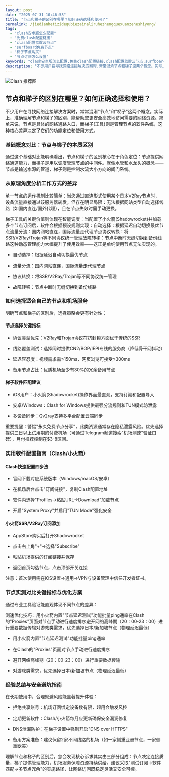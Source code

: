 ```yaml
---
layout: post
date: "2025-07-31 10:46:58"
title: "节点和梯子的区别在哪里？如何正确选择和使用？"
permalink: /jiedianhetizidequbiezainaliruhezhengquexuanzeheshiyong/
tags:
  - "clash安卓版怎么配置"
  - "免费clash配置链接"
  - "clash配置蓝胖云节点"
  - "surfboard免费节点"
  - "梯子节点购买"
  - "节点订阅怎么设置"
keywords: "clash安卓版怎么配置,免费clash配置链接,clash配置蓝胖云节点,surfboard免费节点,梯子节点购买,节点订阅怎么设置"
description: "不少用户在寻找网络连接解决方案时,常常混淆节点和梯子这两个概念。实际上,准确理解节点和梯子的区别,能帮助您更安全高效地访问需要的网络资源。简单来说,节点是具体的网络通路入口,而梯子(工具)则是管理节点的软件系统,这种核心差异决定了它们的功能定位和使用方式。"
---
```




![Clash 推荐图](https://clashjd.github.io/assets/img/clash节点推荐.png)

## 节点和梯子的区别在哪里？如何正确选择和使用？

不少用户在寻找网络连接解决方案时，常常混淆"节点"和"梯子"这两个概念。实际上，准确理解节点和梯子的区别，能帮助您更安全高效地访问需要的网络资源。简单来说，节点是具体的网络通路入口，而梯子(工具)则是管理节点的软件系统，这种核心差异决定了它们的功能定位和使用方式。

### 基础概念对比：节点与梯子的本质区别

通过这个基础对比能明确看出，节点和梯子的区别核心在于角色定位：节点提供网络通道能力，而梯子是用以调度管理节点的中间件。就像水管和水龙头的概念——节点是输送水源的管道，梯子则是控制水流大小方向的阀门系统。

### 从原理角度分析工作方式的差异

单一节点的运作机制比较简单：当您通过直连形式使用某个日本V2Ray节点时，设备流量直接通过该服务器转发。但存在明显局限：无法根据网站类型自动选择线路（如国内直连/国外代理），且在节点失效时需手动更换。

梯子工具的关键价值则体现在智能调度：当配置了小火箭(Shadowrocket)并加载多个节点订阅后，软件会根据预设规则实现：自动选择：根据延迟自动切换最优节点流量分流：国内网站直连，国际流量走代理节点协议转换：将SSR/V2Ray/Trojan等不同协议统一管理故障转移：节点中断时无缝切换到备份线路这种动态管理能力大幅提升了使用效率——这正是单纯使用节点无法实现的。

- 自动选择：根据延迟自动切换最优节点

- 流量分流：国内网站直连，国际流量走代理节点

- 协议转换：将SSR/V2Ray/Trojan等不同协议统一管理

- 故障转移：节点中断时无缝切换到备份线路

### 如何选择适合自己的节点和机场服务

明确节点和梯子的区别后，选择策略会更有针对性：

#### 节点选择关键指标

- 协议类型优先：V2Ray和Trojan协议在抗封锁方面优于传统的SSR

- 线路覆盖测试：选择同时提供CN2/BGP/IEPl专线的服务商（降低骨干网抖动）

- 延迟容忍度：视频需求需≤150ms，网页浏览可接受≤300ms

- 备用节点占比：优质机场至少有30%的冗余备用节点

#### 梯子软件匹配建议

- iOS用户：小火箭(Shadowrocket)操作界面最直观，支持订阅和配置导入

- 安卓/Windows：Clash for Windows提供最强分流规则和TUN模式防泄露

- 多设备同步：Qv2ray支持多平台配置云端同步

重要提醒：警惕"永久免费节点分享"，此类资源通常存在隐私泄露风险。优先选择提供三日以上试用期的付费机场（可通过Telegram频道搜索"机场测速"验证口碑），月付推荐控制在$3-8区间。

### 实用软件配置指南（Clash/小火箭）

#### Clash快速配置四步法

- 官网下载对应系统版本（Windows/macOS/安卓）

- 在机场后台点击"订阅链接"，复制Clash配置地址

- 软件内选择"Profiles→粘贴URL→Download"加载节点

- 开启"System Proxy"并启用"TUN Mode"强化安全

#### 小火箭SSR/V2Ray订阅添加

- AppStore购买后打开Shadowrocket

- 点击右上角"+"→选择"Subscribe"

- 粘贴机场提供的订阅链接并保存

- 返回首页勾选节点，点击顶部开关连接

注意：首次使用需在iOS设置→通用→VPN与设备管理中信任开发者证书。

### 节点实测对比关键指标与优化方案

通过专业工具验证能直观体现不同节点的差异：

测速优化技巧：用小火箭内置"节点延迟测试"功能批量ping通率在Clash的"Proxies"页面对节点手动进行速度排序避开网络高峰期（20：00-23：00）进行重要数据传输对游戏类需求，优先选择日本/新加坡节点（物理延迟最低）

- 用小火箭内置"节点延迟测试"功能批量ping通率

- 在Clash的"Proxies"页面对节点手动进行速度排序

- 避开网络高峰期（20：00-23：00）进行重要数据传输

- 对游戏类需求，优先选择日本/新加坡节点（物理延迟最低）

### 经验总结与安全避坑指南

在长期使用中，合理规避风险能显著提升体验：

- 拒绝共享账号：机场订阅绑定设备数有限，超用会触发风控

- 定期更新软件：Clash/小火箭每月应更新确保安全漏洞修复

- DNS泄漏防护：在梯子设置中强制开启"DNS over HTTPS"

- 备用方案准备：建议保留2家不同线路的机场（如一家侧重亚洲节点，一家侧重欧美）

理解节点和梯子的区别后，您会发现核心诉求其实由三部分组成：节点决定连接质量，梯子提供管理能力，机场服务保障资源持续供给。建议采取"测试订阅→软件匹配→多节点冗余"的实施路径，让网络访问既稳定灵活又安全可控。
